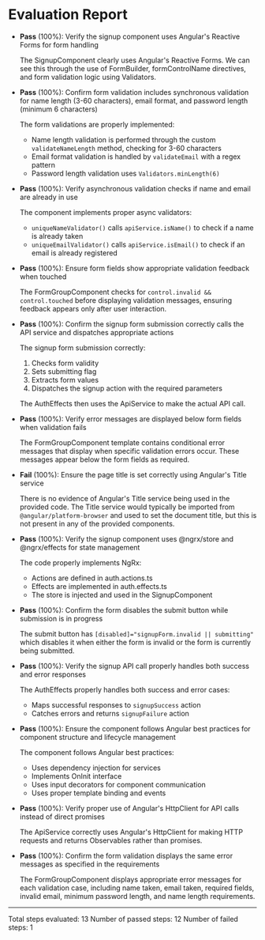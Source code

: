 # Evaluation Report

- **Pass** (100%): Verify the signup component uses Angular's Reactive Forms for form handling
  
  The SignupComponent clearly uses Angular's Reactive Forms. We can see this through the use of FormBuilder, formControlName directives, and form validation logic using Validators.

- **Pass** (100%): Confirm form validation includes synchronous validation for name length (3-60 characters), email format, and password length (minimum 6 characters)
  
  The form validations are properly implemented:
  - Name length validation is performed through the custom `validateNameLength` method, checking for 3-60 characters
  - Email format validation is handled by `validateEmail` with a regex pattern
  - Password length validation uses `Validators.minLength(6)`

- **Pass** (100%): Verify asynchronous validation checks if name and email are already in use
  
  The component implements proper async validators:
  - `uniqueNameValidator()` calls `apiService.isName()` to check if a name is already taken
  - `uniqueEmailValidator()` calls `apiService.isEmail()` to check if an email is already registered

- **Pass** (100%): Ensure form fields show appropriate validation feedback when touched
  
  The FormGroupComponent checks for `control.invalid && control.touched` before displaying validation messages, ensuring feedback appears only after user interaction.

- **Pass** (100%): Confirm the signup form submission correctly calls the API service and dispatches appropriate actions
  
  The signup form submission correctly:
  1. Checks form validity
  2. Sets submitting flag
  3. Extracts form values
  4. Dispatches the signup action with the required parameters
  
  The AuthEffects then uses the ApiService to make the actual API call.

- **Pass** (100%): Verify error messages are displayed below form fields when validation fails
  
  The FormGroupComponent template contains conditional error messages that display when specific validation errors occur. These messages appear below the form fields as required.

- **Fail** (100%): Ensure the page title is set correctly using Angular's Title service
  
  There is no evidence of Angular's Title service being used in the provided code. The Title service would typically be imported from `@angular/platform-browser` and used to set the document title, but this is not present in any of the provided components.

- **Pass** (100%): Verify the signup component uses @ngrx/store and @ngrx/effects for state management
  
  The code properly implements NgRx:
  - Actions are defined in auth.actions.ts
  - Effects are implemented in auth.effects.ts
  - The store is injected and used in the SignupComponent

- **Pass** (100%): Confirm the form disables the submit button while submission is in progress
  
  The submit button has `[disabled]="signupForm.invalid || submitting"` which disables it when either the form is invalid or the form is currently being submitted.

- **Pass** (100%): Verify the signup API call properly handles both success and error responses
  
  The AuthEffects properly handles both success and error cases:
  - Maps successful responses to `signupSuccess` action
  - Catches errors and returns `signupFailure` action

- **Pass** (100%): Ensure the component follows Angular best practices for component structure and lifecycle management
  
  The component follows Angular best practices:
  - Uses dependency injection for services
  - Implements OnInit interface
  - Uses input decorators for component communication
  - Uses proper template binding and events

- **Pass** (100%): Verify proper use of Angular's HttpClient for API calls instead of direct promises
  
  The ApiService correctly uses Angular's HttpClient for making HTTP requests and returns Observables rather than promises.

- **Pass** (100%): Confirm the form validation displays the same error messages as specified in the requirements
  
  The FormGroupComponent displays appropriate error messages for each validation case, including name taken, email taken, required fields, invalid email, minimum password length, and name length requirements.

---

Total steps evaluated: 13
Number of passed steps: 12
Number of failed steps: 1